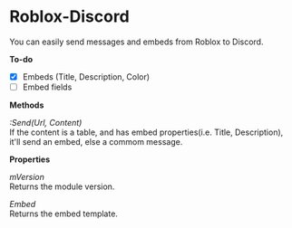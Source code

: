 # Roblox-Discord

You can easily send messages and embeds from Roblox to Discord.

**To-do**

- [x] Embeds (Title, Description, Color)
- [ ] Embed fields

**Methods**

*:Send(Url, Content)* <br>
If the content is a table, and has embed properties(i.e. Title, Description), it'll send an embed, else a commom message.

**Properties**

 *mVersion* <br>
Returns the module version.

 *Embed* <br>
Returns the embed template.

